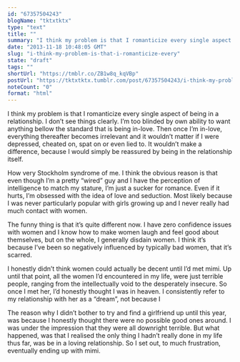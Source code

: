 ```yaml
---
id: "67357504243"
blogName: "tktxtktx"
type: "text"
title: ""
summary: "I think my problem is that I romanticize every single aspect of being in a relationship. I don't see things clearly. I'm too..."
date: "2013-11-18 10:48:05 GMT"
slug: "i-think-my-problem-is-that-i-romanticize-every"
state: "draft"
tags: ""
shortUrl: "https://tmblr.co/ZB1w8q_kqVBp"
postUrl: "https://tktxtktx.tumblr.com/post/67357504243/i-think-my-problem-is-that-i-romanticize-every"
noteCount: "0"
format: "html"
---
```


I think my problem is that I romanticize every single aspect of being in a relationship. I don’t see things clearly. I’m too blinded by own ability to want anything bellow the standard that is being in-love. Then once I’m in-love, everything thereafter becomes irrelevant and it wouldn’t matter if I were depressed, cheated on, spat on or even lied to. It wouldn’t make a difference, because I would simply be reassured by being in the relationship itself. 

How very Stockholm syndrome of me. I think the obvious reason is that even though I’m a pretty “wired” guy and I have the perception of intelligence to match my stature, I’m just a sucker for romance. Even if it hurts, I’m obsessed with the idea of love and seduction. Most likely because I was never particularly popular with girls growing up and I never really had much contact with women.

The funny thing is that it’s quite different now. I have zero confidence issues with women and I know how to make women laugh and feel good about themselves, but on the whole, I generally disdain women. I think it’s because I’ve been so negatively influenced by typically bad women, that it’s scarred. 

I honestly didn’t think women could actually be decent until I’d met mimi. Up until that point, all the women I’d encountered in my life, were just terrible people, ranging from the intellectually void to the desperately insecure. So once I met her, I’d honestly thought I was in heaven. I consistently refer to my relationship with her as a “dream”, not because I 

The reason why I didn’t bother to try and find a girlfriend up until this year, was because I honestly thought there were no possible good ones around. I was under the impression that they were all downright terrible. But what happened, was that I realised the only thing I hadn’t really done in my life thus far, was be in a loving relationship. So I set out, to much frustration, eventually ending up with mimi.